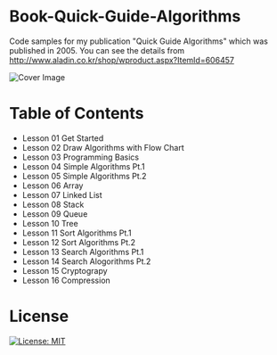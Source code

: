 # Book-Quick-Guide-Algorithms
Code samples for my publication "Quick Guide Algorithms" which was published in 2005. You can see the details from http://www.aladin.co.kr/shop/wproduct.aspx?ItemId=606457

![Cover Image](http://image3.kangcom.com/2005/12/b_pic/200512120005.gif?raw=true "Quick Guide Algorithms")

# Table of Contents

* Lesson 01 Get Started
* Lesson 02 Draw Algorithms with Flow Chart
* Lesson 03 Programming Basics
* Lesson 04 Simple Algorithms Pt.1
* Lesson 05 Simple Algorithms Pt.2
* Lesson 06 Array
* Lesson 07 Linked List
* Lesson 08 Stack
* Lesson 09 Queue
* Lesson 10 Tree
* Lesson 11 Sort Algorithms Pt.1
* Lesson 12 Sort Algorithms Pt.2
* Lesson 13 Search Algorithms Pt.1
* Lesson 14 Search Alogorithms Pt.2
* Lesson 15 Cryptograpy
* Lesson 16 Compression

# License
[![License: MIT](https://img.shields.io/badge/License-MIT-yellow.svg)](https://opensource.org/licenses/MIT)
